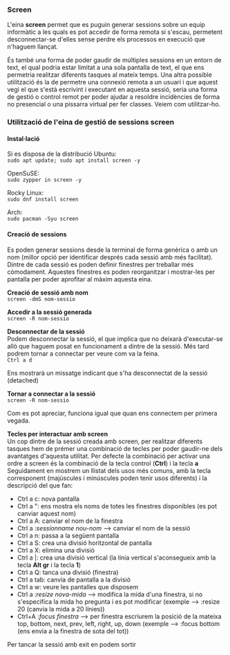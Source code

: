 ### Screen

L'eina **screen** permet que es puguin generar sessions sobre un equip informàtic a les quals es pot accedir de forma remota si s'escau, permetent desconnectar-se d'elles sense perdre els processos en execució que n'haguem llançat.

És també una forma de poder gaudir de múltiples sessions en un entorn de text, el qual podria estar limitat a una sola pantalla de text, el que ens permetria realitzar diferents tasques al mateix temps. Una altra possible utilització és la de permetre una connexió remota a un usuari i que aquest vegi el que s'està escrivint i executant en aquesta sessió, seria una forma de gestió o control remot per poder ajudar a resoldre incidències de forma no presencial o una pissarra virtual per fer classes. Veiem com utilitzar-ho.

### Utilització de l'eina de gestió de sessions screen
#### Instal·lació

Si es disposa de la distribució Ubuntu:  
`sudo apt update; sudo apt install screen -y`

OpenSuSE:  
`sudo zypper in screen -y`

Rocky Linux:  
`sudo dnf install screen`

Arch:  
`sudo pacman -Syu screen`

#### Creació de sessions
Es poden generar sessions desde la terminal de forma genèrica o amb un nom (millor opció per identificar després cada sessió amb més facilitat). Dintre de cada sessió es poden definir finestres per treballar més còmodament. Aquestes finestres es poden reorganitzar i mostrar-les per pantalla per poder aprofitar al màxim aquesta eina.

**Creació de sessió amb nom**  
`screen -dmS nom-sessio`

**Accedir a la sessió generada**  
`screen -R nom-sessio`

**Desconnectar de la sessió**  
Podem desconnectar la sessió, el que implica que no deixarà d'executar-se allò que haguem posat en funcionament a dintre de la sessió. Més tard podrem tornar a connectar per veure com va la feina.  
`Ctrl a d`

Ens mostrarà un missatge indicant que s'ha desconnectat de la sessió (detached)

**Tornar a connectar a la sessió**  
`screen -R nom-sessio`

Com es pot apreciar, funciona igual que quan ens connectem per primera vegada.

**Tecles per interactuar amb screen**  
Un cop dintre de la sessió creada amb screen, per realitzar diferents tasques hem de prémer una combinació de tecles per poder gaudir-ne dels avantatges d'aquesta utilitat. Per defecte la combinació per activar una ordre a screen és la combinació de la tecla control (**Ctrl**) i la tecla **a**  
Seguidament en mostrem un llistat dels usos més comuns, amb la tecla corresponent (majúscules i minúscules poden tenir usos diferents) i la descripció del que fan:
* Ctrl a c: nova pantalla
* Ctrl a ": ens mostra els noms de totes les finestres disponibles (es pot canviar aquest nom)
* Ctrl a A: canviar el nom de la finestra
* Ctrl a :*sessionname nou-nom* --> canviar el nom de la sessió
* Ctrl a n: passa a la següent pantalla
* Ctrl a S: crea una divisió horitzontal de pantalla
* Ctrl a X: elimina una divisió
* Ctrl a |: crea una divisió vertical (la línia vertical s'aconsegueix amb la tecla **Alt gr** i la tecla **1**)
* Ctrl a Q: tanca una divisió (finestra)
* Ctrl a tab: canvia de pantalla a la divisió
* Ctrl a w: veure les pantalles que disposem
* Ctrl a :*resize nova-mida* --> modifica la mida d'una finestra, si no s'especifica la mida ho pregunta i es pot modificar (exemple --> :resize 20 (canvia la mida a 20 línies))
* Ctrl+A :*focus finestra* --> per finestra escriurem la posició de la mateixa top, bottom, next, prev, left, right, up, down (exemple --> :focus bottom (ens envia a la finestra de sota del tot))

Per tancar la sessió amb exit en podem sortir
